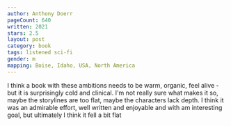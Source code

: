 ```yaml
---
author: Anthony Doerr
pageCount: 640
written: 2021
stars: 2.5
layout: post
category: book
tags: listened sci-fi
gender: m
mapping: Boise, Idaho, USA, North America
---
```


I think a book with these ambitions needs to be warm, organic, feel alive - but it is surprisingly cold and clinical. I'm not really sure what makes it so, maybe the storylines are too flat, maybe the characters lack depth. I think it was an admirable effort, well written and enjoyable and with am interesting goal, but ultimately I think it fell a bit flat

